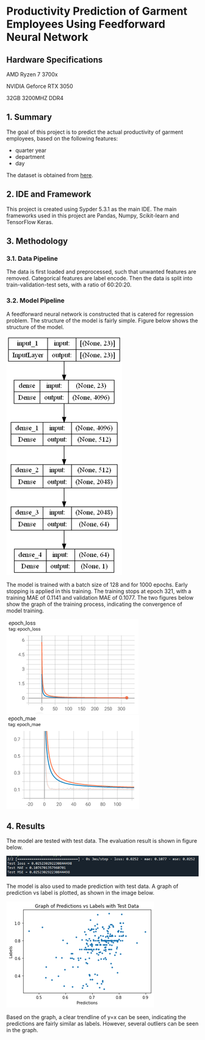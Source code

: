 # Productivity Prediction of Garment Employees Using Feedforward Neural Network

## Hardware Specifications
AMD Ryzen 7 3700x

NVIDIA Geforce RTX 3050

32GB 3200MHZ DDR4

## 1. Summary
The goal of this project is to predict the actual productivity of garment employees, based on the following features:
- quarter year
- department
- day

The dataset is obtained from [here](https://www.kaggle.com/datasets/ishadss/productivity-prediction-of-garment-employees).

## 2. IDE and Framework
This project is created using Sypder 5.3.1 as the main IDE. The main frameworks used in this project are Pandas, Numpy, Scikit-learn and TensorFlow Keras.

## 3. Methodology
### 3.1. Data Pipeline
The data is first loaded and preprocessed, such that unwanted features are removed. Categorical features are label encode. Then the data is split into train-validation-test sets, with a ratio of 60:20:20.

### 3.2. Model Pipeline
A feedforward neural network is constructed that is catered for regression problem. The structure of the model is fairly simple. Figure below shows the structure of the model.

![Model](img/model.png)

The model is trained with a batch size of 128 and for 1000 epochs. Early stopping is applied in this training. The training stops at epoch 321, with a training MAE of 0.1141 and validation MAE of 0.1077. The two figures below show the graph of the training process, indicating the convergence of model training.

![Loss Graph](img/loss.PNG) ![MAE Graph](img/mae.PNG)

## 4. Results
The model are tested with test data. The evaluation result is shown in figure below.

![Test Result](img/test_result.PNG)

The model is also used to made prediction with test data. A graph of prediction vs label is plotted, as shown in the image below.

![Graph Result](img/result.png)

Based on the graph, a clear trendline of y=x can be seen, indicating the predictions are fairly similar as labels. However, several outliers can be seen in the graph.